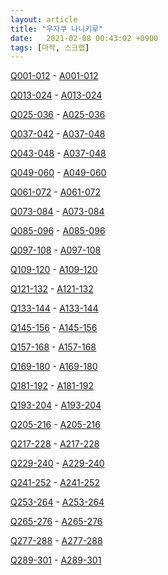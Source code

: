 ```yaml
---
layout: article
title: "우자쿠 나니키루"
date:   2021-02-08 00:43:02 +0900
tags: [마작, 스크랩]
---
```


[Q001-012](https://gall.dcinside.com/majak/438197) - [A001-012](https://gall.dcinside.com/majak/438228)

[Q013-024](https://gall.dcinside.com/majak/438321) - [A013-024](https://gall.dcinside.com/majak/438392)

[Q025-036](https://gall.dcinside.com/majak/438430) - [A025-036](https://gall.dcinside.com/majak/438456)

[Q037-042](https://gall.dcinside.com/majak/439157) - [A037-048](https://gall.dcinside.com/majak/439215)

[Q043-048](https://gall.dcinside.com/majak/439161) - [A037-048](https://gall.dcinside.com/majak/439215)

[Q049-060](https://gall.dcinside.com/majak/439979) - [A049-060](https://gall.dcinside.com/majak/440059)

[Q061-072](https://gall.dcinside.com/majak/440772) - [A061-072](https://gall.dcinside.com/majak/440827)

[Q073-084](https://gall.dcinside.com/majak/440945) - [A073-084](https://gall.dcinside.com/majak/440990)

[Q085-096](https://gall.dcinside.com/majak/441235) - [A085-096](https://gall.dcinside.com/majak/441340)

[Q097-108](https://gall.dcinside.com/majak/441706) - [A097-108](https://gall.dcinside.com/majak/441749)

[Q109-120](https://gall.dcinside.com/majak/441953) - [A109-120](https://gall.dcinside.com/majak/442016)

[Q121-132](https://gall.dcinside.com/majak/442882) - [A121-132](https://gall.dcinside.com/majak/442925)

[Q133-144](https://gall.dcinside.com/majak/443602) - [A133-144](https://gall.dcinside.com/majak/443658)

[Q145-156](https://gall.dcinside.com/majak/444001) - [A145-156](https://gall.dcinside.com/majak/444027)

[Q157-168](https://gall.dcinside.com/majak/444046) - [A157-168](https://gall.dcinside.com/majak/444081)

[Q169-180](https://gall.dcinside.com/majak/444529) - [A169-180](https://gall.dcinside.com/majak/444567)

[Q181-192](https://gall.dcinside.com/majak/444571) - [A181-192](https://gall.dcinside.com/majak/444674)

[Q193-204](https://gall.dcinside.com/majak/445063) - [A193-204](https://gall.dcinside.com/majak/445094)

[Q205-216](https://gall.dcinside.com/majak/445113) - [A205-216](https://gall.dcinside.com/majak/445162)

[Q217-228](https://gall.dcinside.com/majak/445547) - [A217-228](https://gall.dcinside.com/majak/445573)

[Q229-240](https://gall.dcinside.com/majak/445577) - [A229-240](https://gall.dcinside.com/majak/445626)

[Q241-252](https://gall.dcinside.com/majak/446253) - [A241-252](https://gall.dcinside.com/majak/446296)

[Q253-264](https://gall.dcinside.com/majak/446842) - [A253-264](https://gall.dcinside.com/majak/446875)

[Q265-276](https://gall.dcinside.com/majak/447292) - [A265-276](https://gall.dcinside.com/majak/447364)

[Q277-288](https://gall.dcinside.com/majak/448891) - [A277-288](https://gall.dcinside.com/majak/448945)

[Q289-301](https://gall.dcinside.com/majak/449489) - [A289-301](https://gall.dcinside.com/majak/449531)
